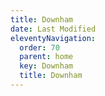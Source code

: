 ```yaml
---
title: Downham
date: Last Modified
eleventyNavigation:
  order: 70
  parent: home
  key: Downham
  title: Downham
---
```

